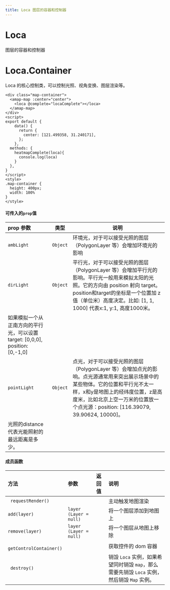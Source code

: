 ```yaml
---
title: Loca 图层的容器和控制器
---
```

# Loca 
图层的容器和控制器

# Loca.Container
Loca 的核心控制类，可以控制光照、视角变换、图层渲染等。
```vue
<div class="map-container">
  <amap-map :center="center">
    <loca @complete="locaComplete"></loca>
  </amap-map>
</div>
<script>
export default {
    data() {
      return {
        center: [121.499358, 31.240171],
      };
    },
  methods: {
    heatmapComplete(loca){
      console.log(loca)
    }
  },
}
</script>
<style>
.map-container {
  height: 400px;
  width: 100%
}
</style>
```
#### 可传入的`prop`值

| prop 参数           | 类型                       | 说明                                                         |
| :------------- | -------------------------- | ------------------------------------------------------------ |
| `ambLight  `   | `Object`                  | 环境光，对于可以接受光照的图层（PolygonLayer 等）会增加环境光的影响 |
| `dirLight  `   | `Object`                  | 平行光，对于可以接受光照的图层（PolygonLayer 等）会增加平行光的影响。平行光一般用来模拟太阳的光照。它的方向由 position 射向 target。position和target的坐标是一个位置加 z 值（单位米）高度决定。比如: [1, 1, 1000] 代表x:1, y:1, 高度1000米。
如果模拟一个从正南方向的平行光，可以设置target: [0,0,0], position: [0,-1,0] |
| `pointLight`   | `Object`                  | 点光，对于可以接受光照的图层（PolygonLayer 等）会增加点光的影响。点光源通常用来突出展示场景中的某些物体。它的位置和平行光不太一样，x和y是地图上的经纬度位置，z是高度米，比如北京上空一万米的位置放一个点光源：position: [116.39079, 39.90624, 10000]。
光照的distance代表光能照射的最远距离是多少。|

#### 成员函数
| 方法       | 参数 | 返回值 | 说明                                                         |
| :--------- | :----- | :----- | :----------------------------------------------------------- |
| ` requestRender()`   |    | |主动触发地图渲染 |
| `add(layer)`   | `layer (Layer = null)`  |  | 将一个图层添加到地图上|
| `remove(layer)`   |  `layer (Layer = null)`  |  | 将一个图层从地图上移除|
| ` getControlContainer()` |      |  | 获取控件的 dom 容器                                                |
| ` destroy()` |      |  |销毁 `Loca` 实例，如果希望同时销毁 `map`，那么需要先销毁 `Loca` 实例，然后销毁 `Map` 实例。                                            |